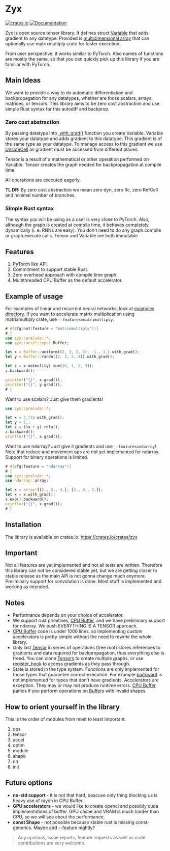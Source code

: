 # Zyx

[![crates.io](https://img.shields.io/crates/v/zyx.svg)](https://crates.io/crates/zyx)
[![Documentation](https://docs.rs/zyx/badge.svg)](https://docs.rs/zyx)

Zyx is open source tensor library. It defines struct [Variable](crate::tensor::Variable) that adds gradient to any datatype.
Provided is [multidimensional array](crate::accel::cpu::Buffer) that can optionally use matrixmultiply
crate for faster execution.

From user perspective, it works similar to PyTorch. Also names of functions are mostly the same,
so that you can quickly pick up this library if you are familiar with PyTorch.

## Main Ideas

We want to provide a way to do automatic differentiation and backpropagation for any datatypes, whether are those scalars, arrays, matrices, or tensors.
This library aims to be zero cost abstraction and use simple Rust syntax for this autodiff and backprop.

### Zero cost abstraction

By passing datatype into [.with_grad()](crate::tensor::IntoVariable::with_grad()) function you create Variable. Variable stores your datatype and adds gradient
to this datatype. This gradient is of the same type as your datatype. To manage access to this gradient we use [UnsafeCell](core::cell::UnsafeCell) as gradient must
be accessed from different places.

Tensor is a result of a mathematical or other operation performed on Variable. Tensor creates the graph needed for backpropagation at compile time.

All operations are executed eagerly.

**TL DR:** By zero cost abstraction we mean zero dyn, zero Rc, zero RefCell and minimal number of branches.

### Simple Rust syntax

The syntax you will be using as a user is very close to PyTorch.
Also, although the graph is created at compile time, it behaves completely dynamically (i. e. RNNs are easy). You don't need to do any graph.compile or graph.execute calls.
Tensor and Variable are both immutable

## Features

1. PyTorch like API.
2. Commitment to support stable Rust.
3. Zero overhead approach with compile time graph.
4. Multithreaded CPU Buffer as the default accelerator.

## Example of usage

For examples of linear and recurrent neural networks, look at [examples directory](https://github.com/zk4x/zyx/tree/main/examples).
If you want to accelerate matrix multiplication using matrixmultiply crate, use `--features=matrimultiply`.

```rust
# #[cfg(not(feature = "matrixmultiply"))]
# {
use zyx::prelude::*;
use zyx::accel::cpu::Buffer;

let x = Buffer::uniform((2, 3, 2, 3), -1., 1.).with_grad();
let y = Buffer::randn((2, 3, 3, 4)).with_grad();

let z = x.matmul(&y).sum((0, 1, 2, 3));
z.backward();

println!("{}", x.grad());
println!("{}", y.grad());
# }
```

Want to use scalars? Just give them gradients!

```rust
use zyx::prelude::*;

let x = 3_f32.with_grad();
let y = 5.;
let z = (&x + y).relu();
z.backward();
println!("{}", x.grad());
```

Want to use ndarray? Just give it gradients and use `--features=ndarray`!
Note that reduce and movement ops are not yet implemented for ndarray. Support for binary operations is limited.

```rust
# #[cfg(feature = "ndarray")]
# {
use zyx::prelude::*;
use ndarray::array;

let x = array![[2., 3., 4.], [3., 4., 2.]];
let x = x.with_grad();
x.exp().backward();
println!("{}", x.grad());
# }
```

## Installation

The library is available on crates.io: <https://crates.io/crates/zyx>

## Important

Not all features are yet implemented and not all tests are written.
Therefore this library can not be considered stable yet, but we are getting closer to stable release as the main API is not gonna change much anymore.
Preliminary support for convolution is done.
Most stuff is implemented and working as intended.

## Notes

- Performance depends on your choice of accelerator.
- We support rust primitives, [CPU Buffer](crate::accel::cpu::Buffer), and we have preliminary support for ndarray. We push EVERYTHING IS A TENSOR approach.
- [CPU Buffer](crate::accel::cpu::Buffer) code is under 1000 lines, so implementing custom accelerators is pretty simple without the need to rewrite the whole library.
- Only last [Tensor](crate::tensor::Tensor) in series of operations (tree root) stores references to gradients and data required for backpropagation, thus everything else is freed. You can clone [Tensors](crate::tensor::Tensor) to create multiple graphs, or use [register_hook](crate::tensor::Tensor::register_hook()) to access gradients as they pass through.
- State is stored in the type system. Functions are only implemented for those types that guarantee correct execution. For example [backward](crate::tensor::Tensor::backward()) is not implemented for types that don't have gradients. Accelerators are exception. They may or may not produce runtime errors. [CPU Buffer](crate::accel::cpu::Buffer) panics if you perform operations on [Buffer](crate::accel::cpu::Buffer)s with invalid shapes.

## How to orient yourself in the library

This is the order of modules from most to least important.
1. ops
2. tensor
3. accel
4. optim
5. module
6. shape
7. nn
8. init

## Future options

- **no-std support** - it is not that hard, beacuse only thing blocking us is heavy use of rayon in CPU Buffer.
- **GPU accelerators** - we would like to create opencl and possibly cuda implementations of buffer. GPU cache and VRAM is much harder than CPU, so we will see about the performance.
- **const Shape** - not possible because stable rust is missing const-generics. Maybe add --feature nightly?

> Any opinions, issue reports, feature requests as well as code contributions are very welcome.
